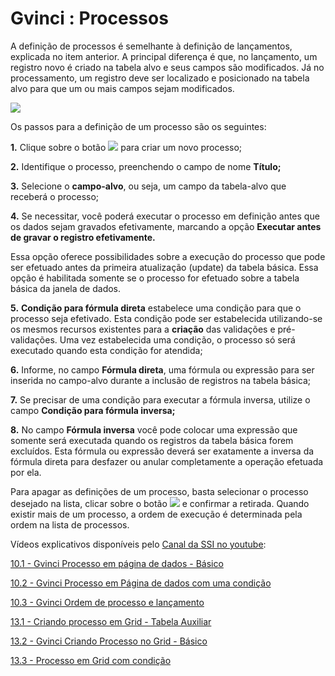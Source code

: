 # Gvinci : Processos

A definição de processos é semelhante à definição de lançamentos, explicada no item anterior. A principal diferença é que, no lançamento, um registro novo é criado na tabela alvo e seus campos são modificados. Já no processamento, um registro deve ser localizado e posicionado na tabela alvo para que um ou mais campos sejam modificados.

![](http://www.gvinci.com.br/manual/processos-tela.zoom84.png)

Os passos para a definição de um processo são os seguintes:

**1.** Clique sobre o botão ![](http://www.gvinci.com.br/manual/adicion1gv5.png) para criar um novo processo;

**2.** Identifique o processo, preenchendo o campo de nome **Título;**

**3.** Selecione o **campo-alvo**, ou seja, um campo da tabela-alvo que receberá o processo;

**4.** Se necessitar, você poderá executar o processo em definição antes que os dados sejam gravados efetivamente, marcando a opção **Executar antes de gravar o registro efetivamente.**

Essa opção oferece possibilidades sobre a execução do processo que pode ser efetuado antes da primeira atualização \(update\) da tabela básica. Essa opção é habilitada somente se o processo for efetuado sobre a tabela básica da janela de dados.

**5.** **Condição para fórmula direta** estabelece uma condição para que o processo seja efetivado. Esta condição pode ser estabelecida utilizando-se os mesmos recursos existentes para a **criação** das validações e pré-validações. Uma vez estabelecida uma condição, o processo só será executado quando esta condição for atendida;

**6.** Informe, no campo **Fórmula direta**, uma fórmula ou expressão para ser inserida no campo-alvo durante a inclusão de registros na tabela básica;

**7.** Se precisar de uma condição para executar a fórmula inversa, utilize o campo **Condição para fórmula inversa;**

**8.** No campo **Fórmula inversa** você pode colocar uma expressão que somente será executada quando os registros da tabela básica forem excluídos. Esta fórmula ou expressão deverá ser exatamente a inversa da fórmula direta para desfazer ou anular completamente a operação efetuada por ela.

Para apagar as definições de um processo, basta selecionar o processo desejado na lista, clicar sobre o botão ![](http://www.gvinci.com.br/manual/excluibtgv5.png) e confirmar a retirada. Quando existir mais de um processo, a ordem de execução é determinada pela ordem na lista de processos.

Vídeos explicativos disponíveis pelo [Canal da SSI no youtube](https://www.youtube.com/user/SSITecnologia):

[10.1 - Gvinci Processo em página de dados - Básico](https://www.youtube.com/watch?v=m-4yW0pQu4U)

[10.2 - Gvinci Processo em Página de dados com uma condição](https://www.youtube.com/watch?v=L84mV4Kakb4)

[10.3 - Gvinci Ordem de processo e lançamento](https://www.youtube.com/watch?v=F-mquE5oeMc)

[13.1 - Criando processo em Grid - Tabela Auxiliar](https://www.youtube.com/watch?v=4k72LjPg8UU)

[13.2 - Gvinci Criando Processo no Grid - Básico](https://www.youtube.com/watch?v=REg-Ru0DmKw)

[13.3 - Processo em Grid com condição](https://www.youtube.com/watch?v=-ZcMTm3FkVc)

